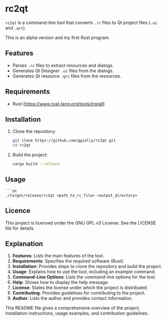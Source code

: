 # rc2qt

`rc2qt` is a command-line tool that converts `.rc` files to Qt project files (`.ui` and `.qrc`).

This is an alpha version and my first Rust program.

## Features

- Parses `.rc` files to extract resources and dialogs.
- Generates Qt Designer `.ui` files from the dialogs.
- Generates Qt resource `.qrc` files from the resources.

## Requirements

- Rust (https://www.rust-lang.org/tools/install)

## Installation

1. Clone the repository:
    ```sh
    git clone https://github.com/ggielly/rc2qt.git
    cd rc2qt
    ```

2. Build the project:
    ```sh
    cargo build --release
    ```

## Usage

    ```sh
    ./target/release/rc2qt <path_to_rc_file> <output_directory>

## Licence 

This project is licensed under the GNU GPL v3 License. See the LICENSE file for details.


## Explanation

1. **Features**: Lists the main features of the tool.
2. **Requirements**: Specifies the required software (Rust).
3. **Installation**: Provides steps to clone the repository and build the project.
4. **Usage**: Explains how to use the tool, including an example command.
5. **Command-Line Options**: Lists the command-line options for the tool.
6. **Help**: Shows how to display the help message.
7. **License**: States the license under which the project is distributed.
8. **Contributing**: Provides guidelines for contributing to the project.
9. **Author**: Lists the author and provides contact information. 

This README file gives a comprehensive overview of the project, installation instructions, usage examples, and contribution guidelines.

